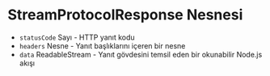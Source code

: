 # StreamProtocolResponse Nesnesi

* `statusCode` Sayı - HTTP yanıt kodu
* `headers` Nesne - Yanıt başlıklarını içeren bir nesne
* `data` ReadableStream - Yanıt gövdesini temsil eden bir okunabilir Node.js akışı